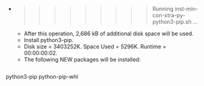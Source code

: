 * >>>>>>>>> Running inst-min-con-xtra-py-python3-pip.sh ...
  * After this operation, 2,686 kB of additional disk space will be used.
  * Install python3-pip.
  * Disk size = 3403252K. Space Used = 5296K. Runtime = 00:00:00:02.
  * The following NEW packages will be installed:
  ```bash
python3-pip python-pip-whl
  ```

